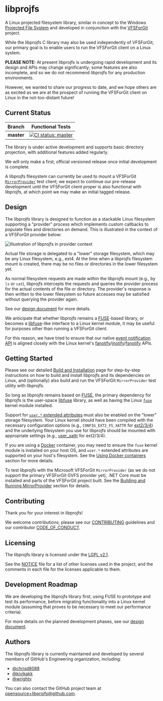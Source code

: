 # libprojfs

A Linux projected filesystem library, similar in concept to the Windows
[Projected File System][winprojfs] and developed in conjunction with the
[VFSForGit][vfs4git] project.

While the libprojfs C library may also be used independently of VFSForGit,
our primary goal is to enable users to run the VFSForGit client
on a Linux system.

**PLEASE NOTE:**
At present libprojfs is undergoing rapid development and its design
and APIs may change significantly; some features are also incomplete,
and so we do not recommend libprojfs for any production environments.

However, we wanted to share our progress to date, and we hope others
are as excited as we are at the prospect of running the VFSForGit
client on Linux in the not-too-distant future!

## Current Status

| Branch     | Functional Tests                                          |
| :--------: | :-------------------------------------------------------: |
| **master** | [![CI status: master][ci-master-status]][ci-master-redir] |

The library is under active development and supports basic
directory projection, with additional features added regularly.

We will only make a first, official versioned release once initial
development is complete.

A libprojfs filesystem can currently be used to mount a VFSForGit
[`MirrorProvider`][vfs4git-mirror] test client; we expect to continue our
pre-release development until the VFSForGit client proper is also
functional with libprojfs, at which point we may make an initial
tagged release.

## Design

The libprojfs library is designed to function as a stackable Linux
filesystem supporting a "provider" process which implements custom
callbacks to populate files and directories on demand.  This is
illustrated in the context of a VFSForGit provider below:

![Illustration of libprojfs in provider context](docs/images/phase1.png)

Actual file storage is delegated to a "lower" storage filesystem,
which may be any Linux filesystem, e.g., ext4.  At the time
when a libprojfs filesystem mount is created, there may be no
files or directories in the lower filesystem yet.

As normal filesystem requests are made within the libprojfs mount
(e.g., by `ls` or `cat`), libprojfs intercepts the requests
and queries the provider process for the actual contents of the
file or directory.  The provider's response is then written to
the lower filesystem so future accesses may be satisfied without
querying the provider again.

See our [design document][design-linux] for more details.

We anticipate that whether libprojfs remains a [FUSE][fuse-man]-based
library, or becomes a [libfuse][libfuse]-like interface to a Linux kernel
module, it may be useful for purposes other than running a VFSForGit
client.

For this reason, we have tried to ensure that our native
[event notification API](include/projfs_notify.h)
is aligned closely with the Linux kernel's
[fanotify][fanotify]/[inotify][inotify]/[fsnotify][fsnotify] APIs.

## Getting Started

Please see our detailed [Build and Installation][build]
page for step-by-step instructions on how to build and install
libprojfs and its dependencies on Linux, and (optionally) also build and
run the VFSForGit `MirrorProvider` test utility with libprojfs.

So long as libprojfs remains based on [FUSE][fuse-man], the primary
dependency for libprojfs is the user-space [libfuse][libfuse] library,
as well as having the Linux [`fuse`][fuse-mod] kernel module installed.

Support for [`user.*` extended attributes][xattr] must also be enabled
on the "lower" storage filesystem.  Your Linux kernel should have
been compiled with the necessary configuration options (e.g.,
`CONFIG_EXT2_FS_XATTR` for [ext2/3/4][ext2]) and the underlying filesystem
you use for libprojfs should be mounted with appropriate settings
(e.g., [user_xattr][xattr-ext2] for ext2/3/4).

If you are using a [Docker](https://www.docker.com) container, you
may need to ensure the `fuse` kernel module is installed on your
host OS, and `user.*` extended attributes are supported on your host's
filesystem.  See the [Using Docker containers][build-docker] section for
more details.

To test libprojfs with the Microsoft VFSForGit `MirrorProvider`
(as we do not support the primary VFSForGit GVFS provider yet), .NET Core
must be installed and parts of the VFSForGit project built.  See the
[Building and Running MirrorProvider][build-mirror] section for details.

## Contributing

Thank you for your interest in libprojfs!

We welcome contributions; please see our [CONTRIBUTING](CONTRIBUTING.md)
guidelines and our contributor [CODE_OF_CONDUCT](CODE_OF_CONDUCT.md).

## Licensing

The libprojfs library is licensed under the [LGPL v2.1](COPYING).

See the [NOTICE](NOTICE) file for a list of other licenses used in the
project, and the comments in each file for the licenses applicable to them.

## Development Roadmap

We are developing the libprojfs library first, using FUSE to prototype and
test its performance, before migrating functionality into a Linux kernel
module (assuming that proves to be necessary to meet our performance
criteria).

For more details on the planned development phases, see our
[design document][design-process].

## Authors

The libprojfs library is currently maintained and developed by
several members of GitHub's Engineering organization, including:

* [@chrisd8088](https://github.com/chrisd8088)
* [@kivikakk](https://github.com/kivikakk)
* [@wrighty](https://github.com/wrighty)

You can also contact the GitHub project team at
[opensource+libprojfs@github.com](mailto:opensource+libprojfs@github.com).

[build]: docs/build-install.md
[build-docker]: docs/build-install.md#using-docker-containers
[build-mirror]: docs/build-install.md#building-and-running-mirrorprovider
[ci-master-redir]: https://dev.azure.com/asconnor/asconnor/_build/latest?definitionId=1&branchName=master
[ci-master-status]: https://dev.azure.com/asconnor/asconnor/_apis/build/status/github.libprojfs?branchName=master
[design-linux]: docs/design.md#vfsforgit-on-linux
[design-process]: docs/design.md#development-process
[ext2]: https://www.kernel.org/doc/Documentation/filesystems/ext2.txt
[fanotify]: https://github.com/torvalds/linux/blob/master/include/uapi/linux/fanotify.h
[fsnotify]: https://github.com/torvalds/linux/blob/master/include/linux/fsnotify_backend.h
[fuse-man]: http://man7.org/linux/man-pages/man4/fuse.4.html
[fuse-mod]: https://www.kernel.org/doc/Documentation/filesystems/fuse.txt
[inotify]: https://github.com/torvalds/linux/blob/master/include/uapi/linux/inotify.h
[libfuse]: https://github.com/libfuse/libfuse
[winprojfs]: https://docs.microsoft.com/en-us/windows/desktop/api/_projfs/
[vfs4git]: https://github.com/Microsoft/VFSForGit
[vfs4git-mirror]: https://github.com/Microsoft/VFSForGit/tree/features/linuxprototype/MirrorProvider
[xattr]: http://man7.org/linux/man-pages/man7/xattr.7.html
[xattr-ext2]: http://man7.org/linux/man-pages/man5/ext4.5.html#MOUNT_OPTIONS
